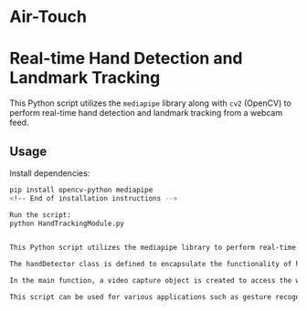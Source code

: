 # Air-Touch
# Real-time Hand Detection and Landmark Tracking

This Python script utilizes the `mediapipe` library along with `cv2` (OpenCV) to perform real-time hand detection and landmark tracking from a webcam feed.

## Usage

Install dependencies:

```bash
pip install opencv-python mediapipe
<!-- End of installation instructions -->

Run the script:
python HandTrackingModule.py


This Python script utilizes the mediapipe library to perform real-time hand detection and landmark tracking from webcam feed using the cv2 (OpenCV) library.

The handDetector class is defined to encapsulate the functionality of hand detection and landmark tracking. The constructor initializes the hand detection model with specified parameters such as mode, maxHands, modelComplexity, detectionCon, and trackCon. The findHands method processes the input image to detect hands and draws landmarks on the image if specified. The findPosition method extracts the landmark positions for each detected hand and returns them as a list.

In the main function, a video capture object is created to access the webcam feed. An instance of the handDetector class is then created. Inside the main loop, each frame from the webcam feed is processed to detect hands and track landmarks. The landmark positions are printed to the console, and the frame is displayed with the FPS (Frames Per Second) information. The loop continues until the user exits by pressing the 'q' key.

This script can be used for various applications such as gesture recognition, sign language translation, and virtual touch interfaces.
